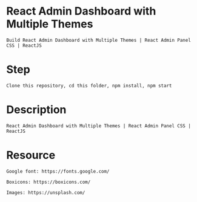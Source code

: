 # React Admin Dashboard with Multiple Themes

    Build React Admin Dashboard with Multiple Themes | React Admin Panel CSS | ReactJS


# Step

    Clone this repository, cd this folder, npm install, npm start

# Description

    React Admin Dashboard with Multiple Themes | React Admin Panel CSS | ReactJS

# Resource

    Google font: https://fonts.google.com/

    Boxicons: https://boxicons.com/

    Images: https://unsplash.com/

